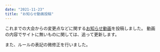 ```yaml
---
date: "2021-11-23"
title: "お知らせ動画投稿"
---
```


これまでの大会からの変更点などに関する[お知らせ動画](https://www.nicovideo.jp/watch/sm39659238)を投稿しました。
動画の内容でサイトに無いものに関しては、追って更新します。

また、ルールの表記の微修正を行いました。